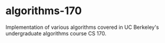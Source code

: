 # algorithms-170
Implementation of various algorithms covered in UC Berkeley's undergraduate algorithms course CS 170.
